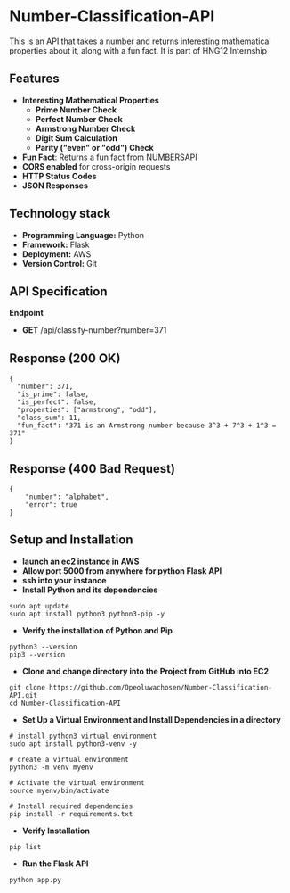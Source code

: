 # Number-Classification-API
This is an API that takes a number and returns interesting mathematical properties about it, along with a fun fact. It is part of HNG12 Internship

## Features
- **Interesting Mathematical Properties**
    - **Prime Number Check**
    - **Perfect Number Check**
    - **Armstrong Number Check**
    - **Digit Sum Calculation**
    - **Parity ("even" or "odd") Check**
- **Fun Fact**: Returns a fun fact from [NUMBERSAPI](http://numbersapi.com/#42)
- **CORS enabled** for cross-origin requests
-  **HTTP Status Codes**
-  **JSON Responses**

## Technology stack
- **Programming Language:** Python
-  **Framework:** Flask
-  **Deployment:** AWS
-   **Version Control:** Git
   
## API Specification
**Endpoint**
- **GET** <your-url>/api/classify-number?number=371
## Response (200 OK)
```
{
  "number": 371,
  "is_prime": false,
  "is_perfect": false,
  "properties": ["armstrong", "odd"],
  "class_sum": 11,
  "fun_fact": "371 is an Armstrong number because 3^3 + 7^3 + 1^3 = 371"
}
```
## Response (400 Bad Request)
```
{
    "number": "alphabet",
    "error": true
}
```

## Setup and Installation
- **launch an ec2 instance in AWS**
- **Allow port 5000 from anywhere for python Flask API**
- **ssh into your instance**
- **Install Python and its dependencies**
```
sudo apt update 
sudo apt install python3 python3-pip -y
```

- **Verify the installation of Python and Pip**
```
python3 --version
pip3 --version
```

- **Clone and change directory into the Project from GitHub into EC2**
```
git clone https://github.com/Opeoluwachosen/Number-Classification-API.git
cd Number-Classification-API
```

- **Set Up a Virtual Environment and Install Dependencies in a directory**
```
# install python3 virtual environment  
sudo apt install python3-venv -y

# create a virtual environment  
python3 -m venv myenv

# Activate the virtual environment  
source myenv/bin/activate

# Install required dependencies  
pip install -r requirements.txt
```

- **Verify Installation**
```
pip list 
```
- **Run the Flask API**
```
python app.py
```

